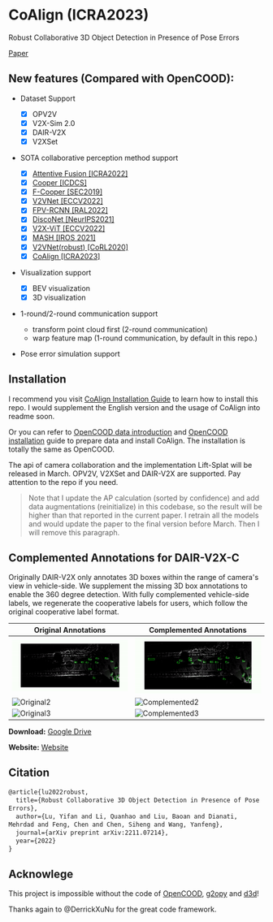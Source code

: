 # CoAlign (ICRA2023)

Robust Collaborative 3D Object Detection in Presence of Pose Errors 

[Paper](https://arxiv.org/abs/2211.07214)

## New features (Compared with OpenCOOD):

- Dataset Support
  - [x] OPV2V
  - [x] V2X-Sim 2.0
  - [x] DAIR-V2X
  - [x] V2XSet

- SOTA collaborative perception method support
    - [x] [Attentive Fusion [ICRA2022]](https://arxiv.org/abs/2109.07644)
    - [x] [Cooper [ICDCS]](https://arxiv.org/abs/1905.05265)
    - [x] [F-Cooper [SEC2019]](https://arxiv.org/abs/1909.06459)
    - [x] [V2VNet [ECCV2022]](https://arxiv.org/abs/2008.07519)
    - [x] [FPV-RCNN [RAL2022]](https://arxiv.org/pdf/2109.11615.pdf)
    - [x] [DiscoNet [NeurIPS2021]](https://arxiv.org/abs/2111.00643)
    - [x] [V2X-ViT [ECCV2022]](https://github.com/DerrickXuNu/v2x-vit) 
    - [x] [MASH [IROS 2021]](https://arxiv.org/abs/2107.00771)
    - [x] [V2VNet(robust) [CoRL2020]](https://arxiv.org/abs/2011.05289)
    - [x] [CoAlign [ICRA2023]](https://arxiv.org/abs/2211.07214)

- Visualization support
  - [x] BEV visualization
  - [x] 3D visualization

- 1-round/2-round communication support
  - transform point cloud first (2-round communication)
  - warp feature map (1-round communication, by default in this repo.)

- Pose error simulation support

## Installation

I recommend you visit [CoAlign Installation Guide](https://udtkdfu8mk.feishu.cn/docx/LlMpdu3pNoCS94xxhjMcOWIynie) to learn how to install this repo. I would supplement the English version and the usage of CoAlign into readme soon.

Or you can refer to [OpenCOOD data introduction](https://opencood.readthedocs.io/en/latest/md_files/data_intro.html)
and [OpenCOOD installation](https://opencood.readthedocs.io/en/latest/md_files/installation.html) guide to prepare
data and install CoAlign. The installation is totally the same as OpenCOOD.

The api of camera collaboration and the implementation Lift-Splat will be released in March. OPV2V, V2XSet and DAIR-V2X are supported. Pay attention to the repo if you need.

> Note that I update the AP calculation (sorted by confidence) and add data augmentations (reinitialize) in this codebase, so the result will be higher than that reported in the current paper. I retrain all the models and would update the paper to the final version before March. Then I will remove this paragraph.




## Complemented Annotations for DAIR-V2X-C
Originally DAIR-V2X only annotates 3D boxes within the range of camera's view in vehicle-side. We supplement the missing 3D box annotations to enable the 360 degree detection. With fully complemented vehicle-side labels, we regenerate the cooperative labels for users, which follow the original cooperative label format.

Original Annotations | Complemented Annotations 
---|---
![Original1](images/dair-v2x_compare_gif/before1.gif) | ![Complemented1](images/dair-v2x_compare_gif/after1.gif)
![Original2](images/dair-v2x_compare_gif/before2.gif) | ![Complemented2](images/dair-v2x_compare_gif/after2.gif)
![Original3](images/dair-v2x_compare_gif/before3.gif) | ![Complemented3](images/dair-v2x_compare_gif/after3.gif)


**Download:** [Google Drive](https://drive.google.com/file/d/13g3APNeHBVjPcF-nTuUoNOSGyTzdfnUK/view?usp=sharing)

**Website:** [Website](https://siheng-chen.github.io/dataset/dair-v2x-c-complemented/)

## Citation
```
@article{lu2022robust,
  title={Robust Collaborative 3D Object Detection in Presence of Pose Errors},
  author={Lu, Yifan and Li, Quanhao and Liu, Baoan and Dianati, Mehrdad and Feng, Chen and Chen, Siheng and Wang, Yanfeng},
  journal={arXiv preprint arXiv:2211.07214},
  year={2022}
}
```

## Acknowlege

This project is impossible without the code of [OpenCOOD](https://github.com/DerrickXuNu/OpenCOOD), [g2opy](https://github.com/uoip/g2opy) and [d3d](https://github.com/cmpute/d3d)!

Thanks again to @DerrickXuNu
 for the great code framework.